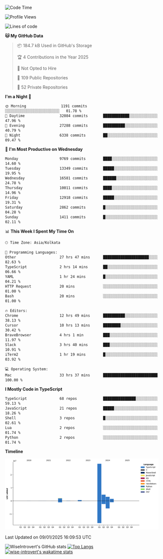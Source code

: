 <!--START_SECTION:waka-->
![Code Time](http://img.shields.io/badge/Code%20Time-2%2C097%20hrs%2015%20mins-blue)

![Profile Views](http://img.shields.io/badge/Profile%20Views-0-blue)

![Lines of code](https://img.shields.io/badge/From%20Hello%20World%20I%27ve%20Written-40.7%20million%20lines%20of%20code-blue)

**🐱 My GitHub Data** 

> 📦 184.7 kB Used in GitHub's Storage 
 > 
> 🏆 4 Contributions in the Year 2025
 > 
> 🚫 Not Opted to Hire
 > 
> 📜 109 Public Repositories 
 > 
> 🔑 52 Private Repositories 
 > 
**I'm a Night 🦉** 

```text
🌞 Morning                1191 commits        ░░░░░░░░░░░░░░░░░░░░░░░░░   01.78 % 
🌆 Daytime                32084 commits       ████████████░░░░░░░░░░░░░   47.96 % 
🌃 Evening                27288 commits       ██████████░░░░░░░░░░░░░░░   40.79 % 
🌙 Night                  6338 commits        ██░░░░░░░░░░░░░░░░░░░░░░░   09.47 % 
```
📅 **I'm Most Productive on Wednesday** 

```text
Monday                   9769 commits        ████░░░░░░░░░░░░░░░░░░░░░   14.60 % 
Tuesday                  13349 commits       █████░░░░░░░░░░░░░░░░░░░░   19.95 % 
Wednesday                16581 commits       ██████░░░░░░░░░░░░░░░░░░░   24.78 % 
Thursday                 10011 commits       ████░░░░░░░░░░░░░░░░░░░░░   14.96 % 
Friday                   12918 commits       █████░░░░░░░░░░░░░░░░░░░░   19.31 % 
Saturday                 2862 commits        █░░░░░░░░░░░░░░░░░░░░░░░░   04.28 % 
Sunday                   1411 commits        █░░░░░░░░░░░░░░░░░░░░░░░░   02.11 % 
```


📊 **This Week I Spent My Time On** 

```text
🕑︎ Time Zone: Asia/Kolkata

💬 Programming Languages: 
Other                    27 hrs 47 mins      █████████████████████░░░░   82.63 % 
TypeScript               2 hrs 14 mins       ██░░░░░░░░░░░░░░░░░░░░░░░   06.66 % 
YAML                     1 hr 24 mins        █░░░░░░░░░░░░░░░░░░░░░░░░   04.21 % 
HTTP Request             20 mins             ░░░░░░░░░░░░░░░░░░░░░░░░░   01.00 % 
Bash                     20 mins             ░░░░░░░░░░░░░░░░░░░░░░░░░   01.00 % 

🔥 Editors: 
Chrome                   12 hrs 49 mins      ██████████░░░░░░░░░░░░░░░   38.13 % 
Cursor                   10 hrs 13 mins      ████████░░░░░░░░░░░░░░░░░   30.42 % 
BraveBrowser             4 hrs 1 min         ███░░░░░░░░░░░░░░░░░░░░░░   11.97 % 
Slack                    3 hrs 40 mins       ███░░░░░░░░░░░░░░░░░░░░░░   10.91 % 
iTerm2                   1 hr 19 mins        █░░░░░░░░░░░░░░░░░░░░░░░░   03.92 % 

💻 Operating System: 
Mac                      33 hrs 37 mins      █████████████████████████   100.00 % 
```

**I Mostly Code in TypeScript** 

```text
TypeScript               68 repos            ███████████████░░░░░░░░░░   59.13 % 
JavaScript               21 repos            █████░░░░░░░░░░░░░░░░░░░░   18.26 % 
Shell                    3 repos             █░░░░░░░░░░░░░░░░░░░░░░░░   02.61 % 
Lua                      2 repos             ░░░░░░░░░░░░░░░░░░░░░░░░░   01.74 % 
Python                   2 repos             ░░░░░░░░░░░░░░░░░░░░░░░░░   01.74 % 
```



**Timeline**

![Lines of Code chart](https://raw.githubusercontent.com/wise-introvert/wise-introvert/master/assets/bar_graph.png)


 Last Updated on 09/01/2025 16:09:53 UTC
<!--END_SECTION:waka-->

![WiseIntrovert's GitHub stats](https://github-readme-stats.vercel.app/api?username=wise-introvert&count_private=true&show_icons=true)
[![Top Langs](https://github-readme-stats.vercel.app/api/top-langs/?username=wise-introvert&langs_count=10)](https://github.com/anuraghazra/github-readme-stats)
[![wise-introvert's wakatime stats](https://github-readme-stats.vercel.app/api/wakatime?username=wiseintrovert)](https://github.com/anuraghazra/github-readme-stats)
